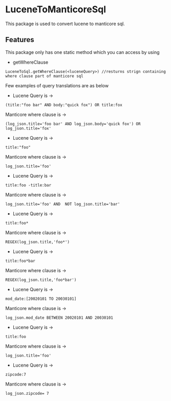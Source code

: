 ﻿
# LuceneToManticoreSql
This package is used to convert lucene to manticore sql.



## Features

This package only has one static method which you can access by using 

- getWhereClause
```
LuceneToSql.getWhereClause(<luceneQuery>) //resturns strign containing where clause part of manticore sql
```

Few examples of query translations are as below

- Lucene Query is -> 
```
(title:"foo bar" AND body:"quick fox") OR title:fox
```
Manticore where clause is -> 
```
(log_json.title='foo bar' AND log_json.body='quick fox') OR log_json.title='fox'
```

- Lucene Query is -> 
```
title:"foo"
```
Manticore where clause is -> 
```
log_json.title='foo'
```

- Lucene Query is -> 
```
title:foo -title:bar
```
Manticore where clause is -> 
```
log_json.title='foo' AND  NOT log_json.title='bar'
```
- Lucene Query is -> 
```
title:foo*
```
Manticore where clause is -> 
```
REGEX(log_json.title,'foo*')
```

- Lucene Query is -> 
```
title:foo*bar
```
Manticore where clause is -> 
```
REGEX(log_json.title,'foo*bar')
```
- Lucene Query is -> 
```
mod_date:[20020101 TO 20030101]
```
Manticore where clause is -> 
```
log_json.mod_date BETWEEN 20020101 AND 20030101
```
- Lucene Query is -> 
```
title:foo
```
Manticore where clause is -> 
```
log_json.title='foo'
```
- Lucene Query is -> 
```
zipcode:7
```
Manticore where clause is -> 
```
log_json.zipcode= 7
```